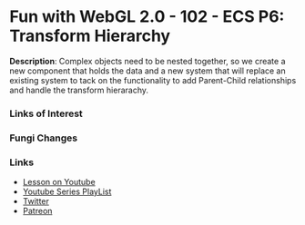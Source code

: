 # Fun with WebGL 2.0 - 102 - ECS P6: Transform Hierarchy
**Description**:
Complex objects need to be nested together, so we create a new component that holds the data and a new system that will replace an existing system to tack on the functionality to add Parent-Child relationships and handle the transform hierarachy.


### Links of Interest


### Fungi Changes


### Links
* [Lesson on Youtube]()
* [Youtube Series PlayList](https://www.youtube.com/playlist?list=PLMinhigDWz6emRKVkVIEAaePW7vtIkaIF)
* [Twitter](https://twitter.com/SketchpunkLabs)
* [Patreon](https://www.patreon.com/sketchpunk)